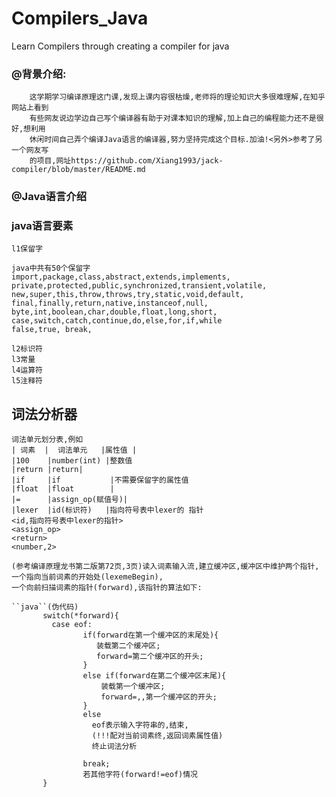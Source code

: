 # Compilers_Java
Learn Compilers through creating a compiler for java
### @背景介绍:
        这学期学习编译原理这门课,发现上课内容很枯燥,老师将的理论知识大多很难理解,在知乎网站上看到
        有些网友说边学边自己写个编译器有助于对课本知识的理解,加上自己的编程能力还不是很好,想利用
        休闲时间自己弄个编译Java语言的编译器,努力坚持完成这个目标.加油!<另外>参考了另一个网友写
        的项目,网址https://github.com/Xiang1993/jack-compiler/blob/master/README.md
### @Java语言介绍

### java语言要素
    l1保留字

    java中共有50个保留字
    import,package,class,abstract,extends,implements,
    private,protected,public,synchronized,transient,volatile,
    new,super,this,throw,throws,try,static,void,default,
    final,finally,return,native,instanceof,null,
    byte,int,boolean,char,double,float,long,short,
    case,switch,catch,continue,do,else,for,if,while
    false,true, break,
    
    l2标识符
    l3常量
    l4运算符
    l5注释符
## 词法分析器
    词法单元划分表,例如
    | 词素  |  词法单元   |属性值 |
    |100    |number(int) |整数值
    |return |return|
    |if     |if           |不需要保留字的属性值
    |float  |float        |
    |=      |assign_op(赋值号)|
    |lexer  |id(标识符)   |指向符号表中lexer的 指针
    <id,指向符号表中lexer的指针>
    <assign_op>
    <return>
    <number,2>
    
    (参考编译原理龙书第二版第72页,3页)读入词素输入流,建立缓冲区,缓冲区中维护两个指针,一个指向当前词素的开始处(lexemeBegin),
    一个向前扫描词素的指针(forward),该指针的算法如下:
  
``` 
``java``(伪代码)
       switch(*forward){
         case eof:
                if(forward在第一个缓冲区的末尾处){
                   装载第二个缓冲区;
                   forward=第二个缓冲区的开头;
                }
                else if(forward在第二个缓冲区末尾){
                    装载第一个缓冲区;
                    forward=,,第一个缓冲区的开头;
                }
                else
                  eof表示输入字符串的,结束,
                  (!!!配对当前词素终,返回词素属性值)
                  终止词法分析
                
                break;
                若其他字符(forward!=eof)情况
       }       
```
    
